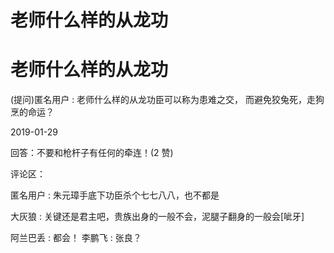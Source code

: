 # 老师什么样的从龙功

# 老师什么样的从龙功

(提问)匿名用户 : 老师什么样的从龙功臣可以称为患难之交， 而避免狡兔死，走狗烹的命运？

2019-01-29

回答：不要和枪杆子有任何的牵连！(2 赞)

评论区：

匿名用户 : 朱元璋手底下功臣杀个七七八八，也不都是

大灰狼 : 关键还是君主吧，贵族出身的一般不会，泥腿子翻身的一般会[呲牙]

阿兰巴丢 : 都会！ 李鹏飞 : 张良？